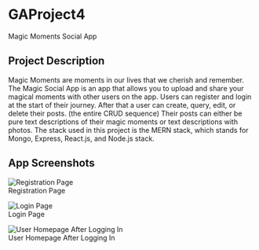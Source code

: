 # GAProject4
Magic Moments Social App

## Project Description

Magic Moments are moments in our lives that we cherish and remember.
The Magic Social App is an app that allows you to upload and share your magical moments with other users on the app.
Users can register and login at the start of their journey.
After that a user can create, query, edit, or delete their posts. (the entire CRUD sequence)
Their posts can either be pure text descriptions of their magic moments or text descriptions with photos.
The stack used in this project is the MERN stack, which stands for Mongo, Express, React.js, and Node.js stack.

## App Screenshots

![Registration Page](https://i.ibb.co/smfDkMp/pj4-screenie-register.jpg) <br />
Registration Page

![Login Page](https://i.ibb.co/jVX7QBT/pj4-screenie-login.jpg) <br />
  Login Page
  
![User Homepage After Logging In](https://i.ibb.co/crtQpsp/pj4-screenie1.jpg) <br />
  User Homepage After Logging In 
  

 
